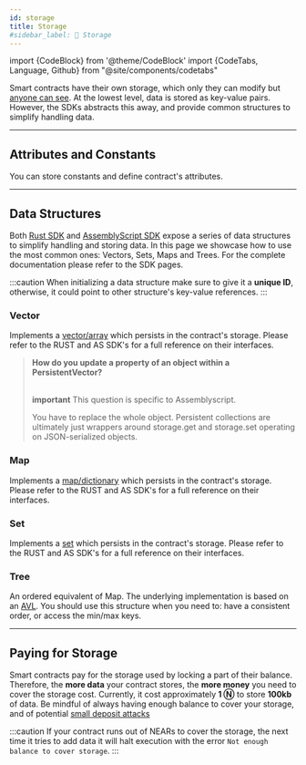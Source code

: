 ```yaml
---
id: storage
title: Storage
#sidebar_label: 💾 Storage
---
```

import {CodeBlock} from '@theme/CodeBlock'
import {CodeTabs, Language, Github} from "@site/components/codetabs"

Smart contracts have their own storage, which only they can modify but [anyone can see](https://docs.near.org/docs/tools/near-cli#near-view-state). At the lowest level, data is stored as key-value pairs. However, the SDKs abstracts this away, and provide common structures to simplify handling data.

<CodeTabs>
  <Language value="🦀 - Rust" language="rust">
    <Github fname="lib.rs"
          url="https://github.com/near-examples/docs-examples/blob/main/storage-rs/contract/src/lib.rs" start="7" end="41"/>
  </Language>
  <Language value="🚀 - AssemblyScript" language="ts">
    <Github fname="index.ts"
            url="https://github.com/near-examples/docs-examples/blob/main/storage-as/contract/assembly/index.ts" />
  </Language>
</CodeTabs>

---

## Attributes and Constants
You can store constants and define contract's attributes.

<CodeTabs>
  <Language value="🦀 - Rust" language="rust">
    <Github fname="lib.rs"
          url="https://github.com/near-examples/docs-examples/blob/main/storage-rs/contract/src/lib.rs" start="11" end="24"/>
  </Language>
  <Language value="🚀 - AssemblyScript" language="ts">
    <Github fname="index.ts"
            url="https://github.com/near-examples/docs-examples/blob/main/storage-as/contract/assembly/index.ts"
            start="10" end="29" />
  </Language>
</CodeTabs>

---

## Data Structures

Both [Rust SDK](https://github.com/near/near-sdk-rs/) and [AssemblyScript SDK](https://github.com/near/near-sdk-as/) expose a series of data structures to simplify handling and storing data. In this page we showcase how to use the most common ones: Vectors, Sets, Maps and Trees. For the complete documentation please refer to the SDK pages.

:::caution
When initializing a data structure make sure to give it a **unique ID**, otherwise, it could point to other structure's key-value references.
:::

### Vector

Implements a [vector/array](https://en.wikipedia.org/wiki/Array_data_structure) which persists in the contract's storage. Please refer to the RUST and AS SDK's for a full reference on their interfaces.

<CodeTabs>
  <Language value="🦀 - Rust" language="rust">
    <Github fname="vector.rs"
          url="https://github.com/near-examples/docs-examples/blob/main/storage-rs/contract/src/vector.rs" start="12" end="30"/>
    <Github fname="lib.rs"
          url="https://github.com/near-examples/docs-examples/blob/main/storage-rs/contract/src/lib.rs" start="7" end="24"/>
  </Language>
  <Language value="🚀 - AssemblyScript" language="ts">
    <Github fname="vector.ts"
            url="https://github.com/near-examples/docs-examples/blob/main/storage-as/contract/assembly/__tests__/vector.spec.ts" start="4" end="16"/>
    <Github fname="index.ts"
            url="https://github.com/near-examples/docs-examples/blob/main/storage-as/contract/assembly/index.ts"
            start="1" end="11" />
  </Language>
</CodeTabs>

<blockquote class="info">
<strong>How do you update a property of an object within a PersistentVector?</strong><br /><br />
  
**important** This question is specific to Assemblyscript.

You have to replace the whole object. Persistent collections are ultimately just wrappers around storage.get and storage.set operating on JSON-serialized objects.
</blockquote>

### Map

Implements a [map/dictionary](https://en.wikipedia.org/wiki/Associative_array) which persists in the contract's storage. Please refer to the RUST and AS SDK's for a full reference on their interfaces.

<CodeTabs>
  <Language value="🦀 - Rust" language="rust">
    <Github fname="map.rs"
          url="https://github.com/near-examples/docs-examples/blob/main/storage-rs/contract/src/map.rs" start="9" end="24"/>
    <Github fname="lib.rs"
          url="https://github.com/near-examples/docs-examples/blob/main/storage-rs/contract/src/lib.rs" start="7" end="24"/>
  </Language>
  <Language value="🚀 - AssemblyScript" language="ts">
    <Github fname="map.ts"
            url="https://github.com/near-examples/docs-examples/blob/main/storage-as/contract/assembly/__tests__/map.spec.ts" start="5" end="15"/>
    <Github fname="index.ts"
            url="https://github.com/near-examples/docs-examples/blob/main/storage-as/contract/assembly/index.ts"
            start="1" end="11" />
  </Language>
</CodeTabs>



### Set

Implements a [set](https://en.wikipedia.org/wiki/Set_(abstract_data_type)) which persists in the contract's storage. Please refer to the RUST and AS SDK's for a full reference on their interfaces.

<CodeTabs>
  <Language value="🦀 - Rust" language="rust">
    <Github fname="set.rs"
          url="https://github.com/near-examples/docs-examples/blob/main/storage-rs/contract/src/set.rs" start="9" end="16"/>
    <Github fname="lib.rs"
          url="https://github.com/near-examples/docs-examples/blob/main/storage-rs/contract/src/lib.rs" start="7" end="24"/>
  </Language>
  <Language value="🚀 - AssemblyScript" language="ts">
    <Github fname="map.ts"
            url="https://github.com/near-examples/docs-examples/blob/main/storage-as/contract/assembly/__tests__/set.spec.ts" start="5" end="11"/>
    <Github fname="index.ts"
            url="https://github.com/near-examples/docs-examples/blob/main/storage-as/contract/assembly/index.ts"
            start="1" end="11" />
  </Language>
</CodeTabs>

### Tree

An ordered equivalent of Map. The underlying implementation is based on an [AVL](https://en.wikipedia.org/wiki/AVL_tree). You should use this structure when you need to: have a consistent order, or access the min/max keys.

<CodeTabs>
  <Language value="🦀 - Rust" language="rust">
    <Github fname="tree.rs"
          url="https://github.com/near-examples/docs-examples/blob/main/storage-rs/contract/src/tree.rs" start="9" end="16"/>
    <Github fname="lib.rs"
          url="https://github.com/near-examples/docs-examples/blob/main/storage-rs/contract/src/lib.rs" start="7" end="24"/>
  </Language>
  <Language value="🚀 - AssemblyScript" language="ts">
    <Github fname="tree.ts"
            url="https://github.com/near-examples/docs-examples/blob/main/storage-as/contract/assembly/__tests__/tree.spec.ts" start="5" end="11"/>
    <Github fname="index.ts"
            url="https://github.com/near-examples/docs-examples/blob/main/storage-as/contract/assembly/index.ts"
            start="1" end="11" />
  </Language>
</CodeTabs>

---

## Paying for Storage

Smart contracts pay for the storage used by locking a part of their balance. Therefore, the **more data** your contract stores, the **more money** you need to cover the storage cost. Currently, it cost approximately **1 Ⓝ** to store **100kb** of data. Be mindful of always having enough balance to cover your storage, and of potential [small deposit attacks](security/storage.md)


:::caution
If your contract runs out of NEARs to cover the storage, the next time it tries to add data it will halt execution with the error `Not enough balance to cover storage`.
:::
